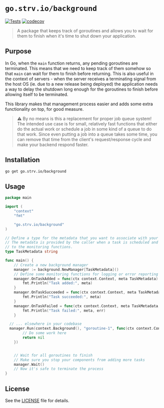 # `go.strv.io/background`

[![Tests][badge-tests]][workflow-tests] [![codecov][badge-codecov]][codecov-dashboard]

> A package that keeps track of goroutines and allows you to wait for them to finish when it's time to shut down your application.

## Purpose

In Go, when the `main` function returns, any pending goroutines are terminated. This means that we need to keep track of them somehow so that `main` can wait for them to finish before returning. This is also useful in the context of servers - when the server receives a terminating signal from the host OS (ie. due to a new release being deployed) the application needs a way to delay the shutdown long enough for the goroutines to finish before allowing itself to be terminated.

This library makes that management process easier and adds some extra functionality on top, for good measure.

> ⚠️ By no means is this a replacement for proper job queue system! The intended use case is for small, relatively fast functions that either do the actual work or schedule a job in some kind of a queue to do that work. Since even putting a job into a queue takes some time, you can remove that time from the client's request/response cycle and make your backend respond faster.

## Installation

```sh
go get go.strv.io/background
```

## Usage

```go
package main

import (
	"context"
	"fmt"

	"go.strv.io/background"
)

// Define a type for the metadata that you want to associate with your tasks.
// The metadata is provided by the caller when a task is scheduled and is passed
// to the monitoring functions.
type TaskMetadata string

func main() {
	// Create a new background manager
	manager := background.NewManager[TaskMetadata]()
	// Define some monitoring functions for logging or error reporting
	manager.OnTaskAdded = func(ctx context.Context, meta TaskMetadata) {
		fmt.Println("Task added:", meta)
	}
	manager.OnTaskSucceeded = func(ctx context.Context, meta TaskMetadata) {
		fmt.Println("Task succeeded:", meta)
	}
	manager.OnTaskFailed = func(ctx context.Context, meta TaskMetadata, err error) {
		fmt.Println("Task failed:", meta, err)
	}

  // ... elsewhere in your codebase
  manager.Run(context.Background(), "goroutine-1", func(ctx context.Context) error {
		// Do some work here
		return nil
	})


	// Wait for all goroutines to finish
	// Make sure you stop your components from adding more tasks
	manager.Wait()
	// Now it's safe to terminate the process
}
```

## License

See the [LICENSE](LICENSE) file for details.

[badge-tests]: https://github.com/strvcom/strv-backend-go-background/actions/workflows/test.yaml/badge.svg
[workflow-tests]: https://github.com/strvcom/strv-backend-go-background/actions/workflows/test.yaml
[badge-codecov]: https://codecov.io/gh/strvcom/strv-backend-go-background/graph/badge.svg?token=ST3JD5GCRN
[codecov-dashboard]: https://codecov.io/gh/strvcom/strv-backend-go-background
